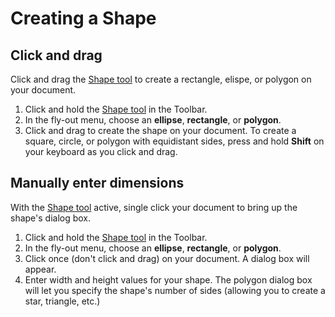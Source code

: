 # Creating a Shape

## Click and drag

Click and drag the [Shape tool](/drawing-and-type-tools.md) to create a rectangle, elispe, or polygon on your document.

1. Click and hold the [Shape tool](/drawing-and-type-tools.md) in the Toolbar. 
2. In the fly-out menu, choose an **ellipse**, **rectangle**, or **polygon**.
3. Click and drag to create the shape on your document. To create a square, circle, or polygon with equidistant sides, press and hold **Shift** on your keyboard as you click and drag. 

## Manually enter dimensions

With the [Shape tool](/drawing-and-type-tools.md) active, single click your document to bring up the shape's dialog box.

1. Click and hold the [Shape tool](/drawing-and-type-tools.md) in the Toolbar. 
2. In the fly-out menu, choose an **ellipse**, **rectangle**, or **polygon**.
3. Click once \(don't click and drag\) on your document. A dialog box will appear.
4. Enter width and height values for your shape. The polygon dialog box will let you specify the shape's number of sides \(allowing you to create a star, triangle, etc.\)



